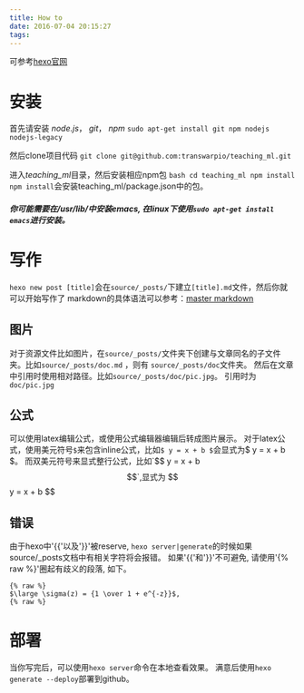 ```yaml
---
title: How to
date: 2016-07-04 20:15:27
tags:
---
```


可参考[hexo官网](https://hexo.io/zh-cn/docs/)
# 安装
首先请安装 *node.js*， *git*， *npm*
`sudo apt-get install git npm nodejs nodejs-legacy`

然后clone项目代码
`git clone git@github.com:transwarpio/teaching_ml.git`

进入*teaching_ml*目录，然后安装相应npm包
    ``` bash
    cd teaching_ml
    npm install
    ```
`npm install`会安装teaching\_ml/package.json中的包。

##### 你可能需要在/usr/lib/中安装emacs, 在linux下使用`sudo apt-get install emacs`进行安装。

# 写作
`hexo new post [title]`会在`source/_posts/`下建立`[title].md`文件，然后你就可以开始写作了
markdown的具体语法可以参考：[master markdown](https://guides.github.com/features/mastering-markdown/)

## 图片
对于资源文件比如图片，在`source/_posts/`文件夹下创建与文章同名的子文件夹。比如`source/_posts/doc.md` ，则有 `source/_posts/doc`文件夹。
然后在文章中引用时使用相对路径。比如`source/_posts/doc/pic.jpg`。
引用时为`doc/pic.jpg`

## 公式
可以使用latex编辑公式，或使用公式编辑器编辑后转成图片展示。
对于latex公式，使用美元符号`$`来包含inline公式，比如`$ y = x + b $`会显式为$ y = x + b $。
而双美元符号来显式整行公式，比如`$$ y = x + b $$`,显式为 
$$
y = x + b
$$ 

## 错误
由于hexo中'{{'以及'}}'被reserve, `hexo server|generate`的时候如果source/_posts文档中有相关字符将会报错。
如果'{{'和'}}'不可避免, 请使用'{% raw %}'圈起有歧义的段落, 如下。
```
{% raw %}
$\large \sigma(z) = {1 \over 1 + e^{-z}}$,
{% raw %}
```

# 部署
当你写完后，可以使用`hexo server`命令在本地查看效果。
满意后使用`hexo generate --deploy`部署到github。


